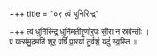 +++
title = "०९ त्वं धुनिरिन्द्र"

+++
त्वं धुनि॑रिन्द्र॒ धुनि॑मतीरृ॒णोर॒पः सी॒रा न स्रव॑न्तीः ।  
प्र यत्स॑मु॒द्रमति॑ शूर॒ पर्षि॑ पा॒रया॑ तु॒र्वशं॒ यदुं॑ स्व॒स्ति ॥